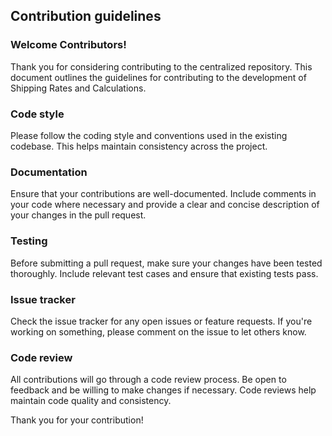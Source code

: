## Contribution guidelines

### Welcome Contributors!

Thank you for considering contributing to the centralized repository. This document outlines the guidelines for contributing to the development of Shipping Rates and Calculations.

### Code style

Please follow the coding style and conventions used in the existing codebase. This helps maintain consistency across the project.

### Documentation

Ensure that your contributions are well-documented. Include comments in your code where necessary and provide a clear and concise description of your changes in the pull request.

### Testing

Before submitting a pull request, make sure your changes have been tested thoroughly. Include relevant test cases and ensure that existing tests pass.

### Issue tracker

Check the issue tracker for any open issues or feature requests. If you're working on something, please comment on the issue to let others know.

### Code review

All contributions will go through a code review process. Be open to feedback and be willing to make changes if necessary. Code reviews help maintain code quality and consistency.

Thank you for your contribution!
